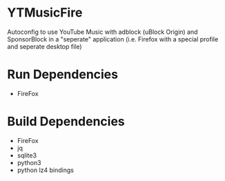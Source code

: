 # YTMusicFire
Autoconfig to use YouTube Music with adblock (uBlock Origin) and SponsorBlock in a "seperate" application (i.e. Firefox with a special profile and seperate desktop file)

# Run Dependencies
- FireFox
  
# Build Dependencies
- FireFox
- jq
- sqlite3
- python3
- python lz4 bindings
